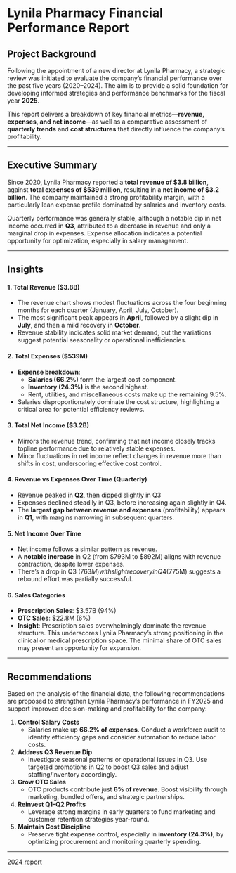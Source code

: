 # Lynila Pharmacy Financial Performance Report

## **Project Background**

Following the appointment of a new director at Lynila Pharmacy, a strategic review was initiated to evaluate the company’s financial performance over the past five years (2020–2024). The aim is to provide a solid foundation for developing informed strategies and performance benchmarks for the fiscal year **2025**.

This report delivers a breakdown of key financial metrics—**revenue, expenses, and net income**—as well as a comparative assessment of **quarterly trends** and **cost structures** that directly influence the company’s profitability.

---

## **Executive Summary**

Since 2020, Lynila Pharmacy reported a **total revenue of $3.8 billion**, against **total expenses of $539 million**, resulting in a **net income of $3.2 billion**. The company maintained a strong profitability margin, with a particularly lean expense profile dominated by salaries and inventory costs.

Quarterly performance was generally stable, although a notable dip in net income occurred in **Q3**, attributed to a decrease in revenue and only a marginal drop in expenses. Expense allocation indicates a potential opportunity for optimization, especially in salary management.

---

## **Insights**

#### 1. **Total Revenue ($3.8B)**

- The revenue chart shows modest fluctuations across the four beginning months for each quarter (January, April, July, October).
- The most significant peak appears in **April**, followed by a slight dip in **July**, and then a mild recovery in **October**.
- Revenue stability indicates solid market demand, but the variations suggest potential seasonality or operational inefficiencies.

#### 2. **Total Expenses ($539M)**

- **Expense breakdown**:
    - **Salaries (66.2%)** form the largest cost component.
    - **Inventory (24.3%)** is the second highest.
    - Rent, utilities, and miscellaneous costs make up the remaining 9.5%.
- Salaries disproportionately dominate the cost structure, highlighting a critical area for potential efficiency reviews.

#### 3. **Total Net Income ($3.2B)**

- Mirrors the revenue trend, confirming that net income closely tracks topline performance due to relatively stable expenses.
- Minor fluctuations in net income reflect changes in revenue more than shifts in cost, underscoring effective cost control.

#### 4. **Revenue vs Expenses Over Time (Quarterly)**

- Revenue peaked in **Q2**, then dipped slightly in Q3
- Expenses declined steadily in Q3, before increasing again slightly in Q4.
- The **largest gap between revenue and expenses** (profitability) appears in **Q1**, with margins narrowing in subsequent quarters.

#### 5. **Net Income Over Time**

- Net income follows a similar pattern as revenue.
- A **notable increase** in Q2 (from $793M to $892M) aligns with revenue contraction, despite lower expenses.
- There’s a drop in Q3 ($763M) with slight recovery in Q4 ($775M) suggests a rebound effort was partially successful.

#### 6. Sales Categories

- **Prescription Sales**: $3.57B (94%)
- **OTC Sales**: $22.8M (6%)
- **Insight**: Prescription sales overwhelmingly dominate the revenue structure. This underscores Lynila Pharmacy’s strong positioning in the clinical or medical prescription space. The minimal share of OTC sales may present an opportunity for expansion.

---

## **Recommendations**

Based on the analysis of the financial data, the following recommendations are proposed to strengthen Lynila Pharmacy’s performance in FY2025 and support improved decision-making and profitability for the company:

1. **Control Salary Costs**
    - Salaries make up **66.2% of expenses**. Conduct a workforce audit to identify efficiency gaps and consider automation to reduce labor costs.
2. **Address Q3 Revenue Dip**
    - Investigate seasonal patterns or operational issues in Q3. Use targeted promotions in Q2 to boost Q3 sales and adjust staffing/inventory accordingly.
3. **Grow OTC Sales**
    - OTC products contribute just **6% of revenue**. Boost visibility through marketing, bundled offers, and strategic partnerships.
4. **Reinvest Q1–Q2 Profits**
    - Leverage strong margins in early quarters to fund marketing and customer retention strategies year-round.
5. **Maintain Cost Discipline**
    - Preserve tight expense control, especially in **inventory (24.3%)**, by optimizing procurement and monitoring quarterly spending.

---

[2024 report](https://github.com/TiffanyNwanne/Lynila-Community-Pharmacy-Revenue-Analysis/blob/main/2024%20Report.md)
